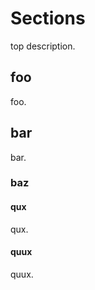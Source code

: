 # Sections

top description.

## foo

foo.

## bar

bar.

### baz

#### qux

qux.

#### quux

quux.
